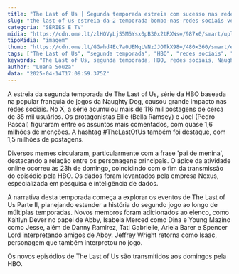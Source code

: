 ```yaml
---
title: "The Last of Us | Segunda temporada estreia com sucesso nas redes sociais"
slug: "the-last-of-us-estreia-da-2-temporada-bomba-nas-redes-sociais-veja-destaques"
categoria: "SÉRIES E TV"
midia: "https://cdn.ome.lt/zlHOVyLjS5M6Ysx0pB30x2tRXWs=/987x0/smart/uploads/conteudo/fotos/OMELETE_CAPA_-_2025-04-14T134956.055.png"
tipoMidia: "imagem"
thumb: "https://cdn.ome.lt/GGwhd4Ec7a0UEMqLVNzJJOTkX98=/480x360/smart/extras/conteudos/omelete_THUMB_-_2025-04-14T134938.686.png"
tags: ["The Last of Us", "segunda temporada", "HBO", "redes sociais", "Naughty Dog"]
keywords: "The Last of Us, segunda temporada, HBO, redes sociais, Naughty Dog"
author: "Luana Souza"
data: "2025-04-14T17:09:59.375Z"
---
```


A estreia da segunda temporada de The Last of Us, série da HBO baseada na popular franquia de jogos da Naughty Dog, causou grande impacto nas redes sociais. No X, a série acumulou mais de 116 mil postagens de cerca de 35 mil usuários. Os protagonistas Ellie (Bella Ramsey) e Joel (Pedro Pascal) figuraram entre os assuntos mais comentados, com quase 1,6 milhões de menções. A hashtag #TheLastOfUs também foi destaque, com 1,5 milhões de postagens.

Diversos memes circularam, particularmente com a frase 'pai de menina', destacando a relação entre os personagens principais. O ápice da atividade online ocorreu às 23h de domingo, coincidindo com o fim da transmissão do episódio pela HBO. Os dados foram levantados pela empresa Nexus, especializada em pesquisa e inteligência de dados.

A narrativa desta temporada começa a explorar os eventos de The Last of Us Parte II, planejando estender a história do segundo jogo ao longo de múltiplas temporadas. Novos membros foram adicionados ao elenco, como Kaitlyn Dever no papel de Abby, Isabela Merced como Dina e Young Mazino como Jesse, além de Danny Ramirez, Tati Gabrielle, Ariela Barer e Spencer Lord interpretando amigos de Abby. Jeffrey Wright retorna como Isaac, personagem que também interpretou no jogo.

Os novos episódios de The Last of Us são transmitidos aos domingos pela HBO.